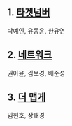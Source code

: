 ## 1. [타겟넘버](https://school.programmers.co.kr/learn/courses/30/lessons/43165)

박예인, 유동윤, 한유연

## 2. [네트워크](https://school.programmers.co.kr/learn/courses/30/lessons/43162)

권아윤, 김보경, 배준성

## 3. [더 맵게](https://school.programmers.co.kr/learn/courses/30/lessons/42626)

임현호, 장태경

